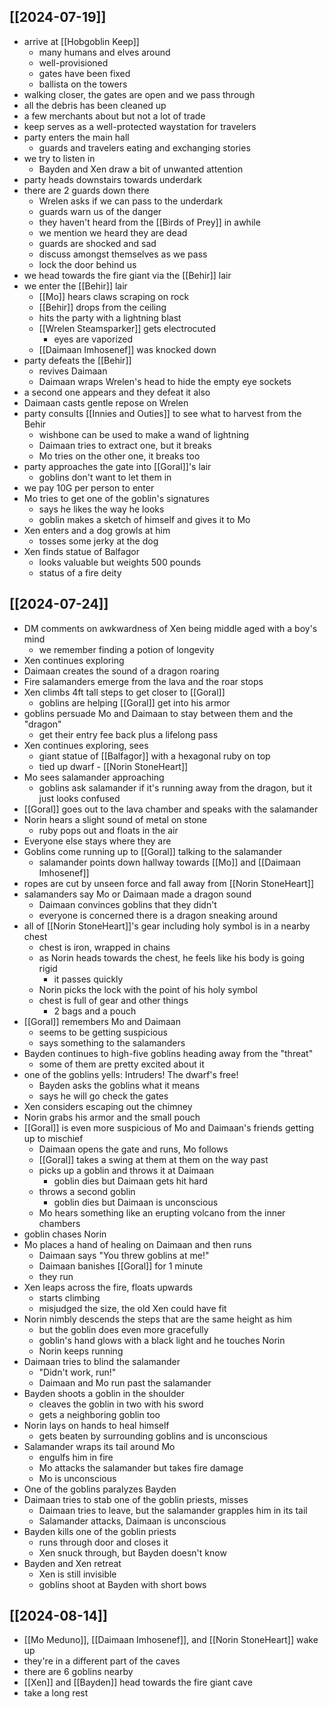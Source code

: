 ## [[2024-07-19]]
- arrive at [[Hobgoblin Keep]]
	- many humans and elves around
	- well-provisioned
	- gates have been fixed
	- ballista on the towers
- walking closer, the gates are open and we pass through
- all the debris has been cleaned up
- a few merchants about but not a lot of trade
- keep serves as a well-protected waystation for travelers
- party enters the main hall
	- guards and travelers eating and exchanging stories
- we try to listen in
	- Bayden and Xen draw a bit of unwanted attention
- party heads downstairs towards underdark
- there are 2 guards down there
	- Wrelen asks if we can pass to the underdark
	- guards warn us of the danger
	- they haven't heard from the [[Birds of Prey]] in awhile
	- we mention we heard they are dead
	- guards are shocked and sad
	- discuss amongst themselves as we pass
	- lock the door behind us
- we head towards the fire giant via the [[Behir]] lair
- we enter the [[Behir]] lair
	- [[Mo]] hears claws scraping on rock
	- [[Behir]] drops from the ceiling
	- hits the party with a lightning blast
	- [[Wrelen Steamsparker]] gets electrocuted
		- eyes are vaporized
	- [[Daimaan Imhosenef]] was knocked down
- party defeats the [[Behir]]
	- revives Daimaan
	- Daimaan wraps Wrelen's head to hide the empty eye sockets
- a second one appears and they defeat it also
- Daimaan casts gentle repose on Wrelen
- party consults [[Innies and Outies]] to see what to harvest from the Behir
	- wishbone can be used to make a wand of lightning
	- Daimaan tries to extract one, but it breaks
	- Mo tries on the other one, it breaks too
- party approaches the gate into [[Goral]]'s lair
	- goblins don't want to let them in
- we pay 10G per person to enter
- Mo tries to get one of the goblin's signatures
	- says he likes the way he looks
	- goblin makes a sketch of himself and gives it to Mo
- Xen enters and a dog growls at him
	- tosses some jerky at the dog
- Xen finds statue of Balfagor
	- looks valuable but weights 500 pounds
	- status of a fire deity

## [[2024-07-24]]
- DM comments on awkwardness of Xen being middle aged with a boy's mind
	- we remember finding a potion of longevity
- Xen continues exploring
- Daimaan creates the sound of a dragon roaring
- Fire salamanders emerge from the lava and the roar stops
- Xen climbs 4ft tall steps to get closer to [[Goral]]
	- goblins are helping [[Goral]] get into his armor
- goblins persuade Mo and Daimaan to stay between them and the "dragon"
	- get their entry fee back plus a lifelong pass
- Xen continues exploring, sees
	- giant statue of [[Balfagor]] with a hexagonal ruby on top
	- tied up dwarf - [[Norin StoneHeart]]
- Mo sees salamander approaching
	- goblins ask salamander if it's running away from the dragon, but it just looks confused
- [[Goral]] goes out to the lava chamber and speaks with the salamander
- Norin hears a slight sound of metal on stone
	- ruby pops out and floats in the air
- Everyone else stays where they are
- Goblins come running up to [[Goral]] talking to the salamander
	- salamander points down hallway towards [[Mo]] and [[Daimaan Imhosenef]]
- ropes are cut by unseen force and fall away from [[Norin StoneHeart]]
- salamanders say Mo or Daimaan made a dragon sound
	- Daimaan convinces goblins that they didn't
	- everyone is concerned there is a dragon sneaking around
- all of [[Norin StoneHeart]]'s gear including holy symbol is in a nearby chest
	- chest is iron, wrapped in chains
	- as Norin heads towards the chest, he feels like his body is going rigid
		- it passes quickly
	- Norin picks the lock with the point of his holy symbol
	- chest is full of gear and other things
		- 2 bags and a pouch
- [[Goral]] remembers Mo and Daimaan
	- seems to be getting suspicious
	- says something to the salamanders
- Bayden continues to high-five goblins heading away from the "threat"
	- some of them are pretty excited about it
- one of the goblins yells: Intruders! The dwarf's free!
	- Bayden asks the goblins what it means
	- says he will go check the gates
- Xen considers escaping out the chimney
- Norin grabs his armor and the small pouch
- [[Goral]] is even more suspicious of Mo and Daimaan's friends getting up to mischief
	- Daimaan opens the gate and runs, Mo follows
	- [[Goral]] takes a swing at them at them on the way past
	- picks up a goblin and throws it at Daimaan
		- goblin dies but Daimaan gets hit hard
	- throws a second goblin
		- goblin dies but Daimaan is unconscious
	- Mo hears something like an erupting volcano from the inner chambers
- goblin chases Norin
- Mo places a hand of healing on Daimaan and then runs
	- Daimaan says "You threw goblins at me!"
	- Daimaan banishes [[Goral]] for 1 minute
	- they run
- Xen leaps across the fire, floats upwards
	- starts climbing
	- misjudged the size, the old Xen could have fit
- Norin nimbly descends the steps that are the same height as him
	- but the goblin does even more gracefully
	- goblin's hand glows with a black light and he touches Norin
	- Norin keeps running
- Daimaan tries to blind the salamander
	- "Didn't work, run!"
	- Daimaan and Mo run past the salamander
- Bayden shoots a goblin in the shoulder
	- cleaves the goblin in two with his sword
	- gets a neighboring goblin too
- Norin lays on hands to heal himself
	- gets beaten by surrounding goblins and is unconscious
- Salamander wraps its tail around Mo
	- engulfs him in fire
	- Mo attacks the salamander but takes fire damage
	- Mo is unconscious
- One of the goblins paralyzes Bayden
- Daimaan tries to stab one of the goblin priests, misses
	- Daimaan tries to leave, but the salamander grapples him in its tail
	- Salamander attacks, Daimaan is unconscious
- Bayden kills one of the goblin priests
	- runs through door and closes it
	- Xen snuck through, but Bayden doesn't know
- Bayden and Xen retreat
	- Xen is still invisible
	- goblins shoot at Bayden with short bows
## [[2024-08-14]]
- [[Mo Meduno]], [[Daimaan Imhosenef]], and [[Norin StoneHeart]] wake up
- they're in a different part of the caves
- there are 6 goblins nearby
- [[Xen]] and [[Bayden]] head towards the fire giant cave
- take a long rest
